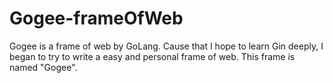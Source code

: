 # Gogee-frameOfWeb
Gogee is a frame of web by GoLang.
Cause that I hope to learn Gin deeply, I began to try to write a easy and personal frame of web.
This frame is named "Gogee".
